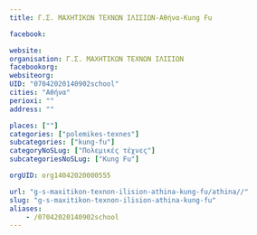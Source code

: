 ```yaml
---
title: Γ.Σ. ΜΑΧΗΤΙΚΩΝ ΤΕΧΝΩΝ ΙΛΙΣΙΩΝ-Αθήνα-Kung Fu

facebook:

website:
organisation: Γ.Σ. ΜΑΧΗΤΙΚΩΝ ΤΕΧΝΩΝ ΙΛΙΣΙΩΝ
facebookorg:
websiteorg:
UID: "07042020140902school"
cities: "Αθήνα"
perioxi: ""
address: ""

places: [""]
categories: ["polemikes-texnes"]
subcategories: ["kung-fu"]
categoryNoSLug: ["Πολεμικές τέχνες"]
subcategoriesNoSLug: ["Kung Fu"]

orgUID: org14042020000555

url: "g-s-maxitikon-texnon-ilision-athina-kung-fu/athina//"
slug: "g-s-maxitikon-texnon-ilision-athina-kung-fu"
aliases:
    - /07042020140902school
---
```






